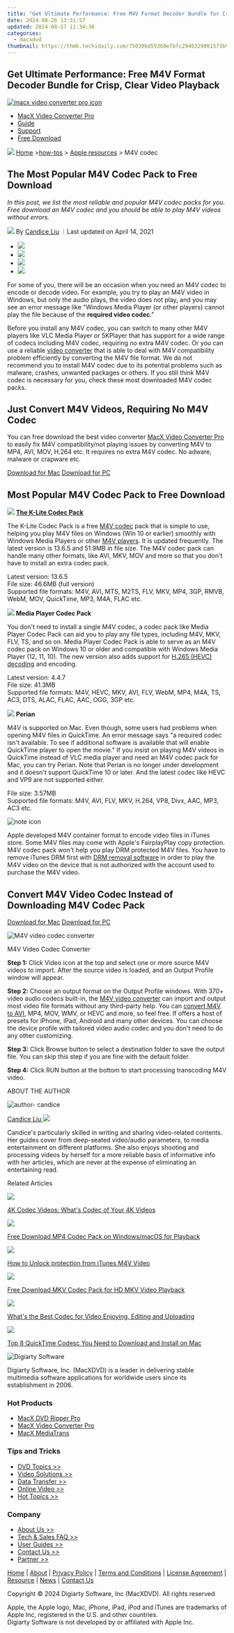 ```yaml
---
title: "Get Ultimate Performance: Free M4V Format Decoder Bundle for Crisp, Clear Video Playback"
date: 2024-08-26 13:31:57
updated: 2024-08-27 11:34:36
categories:
  - macxdvd
thumbnail: https://thmb.techidaily.com/75030bd59360efbfc2946329061573b90f37300b7251c4b711e0f5f10f28322c.jpg
---
```


## Get Ultimate Performance: Free M4V Format Decoder Bundle for Crisp, Clear Video Playback

[![macx video converter pro icon](https://www.macxdvd.com/mac-dvd-video-converter-how-to/../image-style/new-seo/icon11.png)](https://tools.techidaily.com/macxdvd/products/)

* [MacX Video Converter Pro](https://tools.techidaily.com/macxdvd/products/)
* [Guide](https://tools.techidaily.com/macxdvd/products/)
* [Support](https://tools.techidaily.com/macxdvd/products/)
* [Free Download](https://tools.techidaily.com/macxdvd/products/)



![](https://www.macxdvd.com/mac-dvd-video-converter-how-to/../image-style/new-seo/icon7.png) [Home](https://tools.techidaily.com/macxdvd/products/) \>[how-tos](https://tools.techidaily.com/macxdvd/products/) \> [Apple resources](https://tools.techidaily.com/macxdvd/products/) \> M4V codec 

## The Most Popular M4V Codec Pack to Free Download 



_In this post, we list the most reliable and popular M4V codec packs for you. Free download an M4V codec and you should be able to play M4V videos without errors._ 

![](https://www.macxdvd.com/mac-dvd-video-converter-how-to/../image-style/new-seo/icon6.png) By [Candice Liu](https://tools.techidaily.com/macxdvd/products/) ｜Last updated on April 14, 2021 

* [![](https://www.macxdvd.com/mac-dvd-video-converter-how-to/../image-style/new-seo/share-fa.jpg)](https://www.facebook.com/sharer/sharer.php?u=https://www.macxdvd.com/mac-dvd-video-converter-how-to/free-m4v-codec-pack-download.htm)
* [![](https://www.macxdvd.com/mac-dvd-video-converter-how-to/../image-style/new-seo/share-tw.jpg)](https://twitter.com/intent/tweet?url=https://www.macxdvd.com/mac-dvd-video-converter-how-to/free-m4v-codec-pack-download.htm)
* [![](https://www.macxdvd.com/mac-dvd-video-converter-how-to/../image-style/new-seo/share-email.jpg)](https://www.macxdvd.com/mac-dvd-video-converter-how-to/mailto:info@example.com?&subject=&body=https://www.macxdvd.com/mac-dvd-video-converter-how-to/free-m4v-codec-pack-download.htm)
* [![](https://www.macxdvd.com/mac-dvd-video-converter-how-to/../image-style/new-seo/share-in.jpg)](https://www.linkedin.com/shareArticle?mini=true&url=https://www.macxdvd.com/mac-dvd-video-converter-how-to/free-m4v-codec-pack-download.htm&title=&summary=https://www.macxdvd.com/mac-dvd-video-converter-how-to/free-m4v-codec-pack-download.htm&source=)

For some of you, there will be an occasion when you need an M4V codec to encode or decode video. For example, you try to play an M4V video in Windows, but only the audio plays, the video does not play, and you may see an error message like "Windows Media Player (or other players) cannot play the file because of the **required video codec**." 

Before you install any M4V codec, you can switch to many other M4V players like VLC Media Player or 5KPlayer that has support for a wide range of codecs including M4V codec, requiring no extra M4V codec. Or you can use a reliable [video converter](https://tools.techidaily.com/macxdvd/products/) that is able to deal with M4V compatibility problem efficiently by converting the M4V file format. We do not recommend you to install M4V codec due to its potential problems such as malware, crashes, unwanted packages or others. If you still think M4V codec is necessary for you, check these most downloaded M4V codec packs. 

## Just Convert M4V Videos, Requiring No M4V Codec 

You can free download the best video converter [MacX Video Converter Pro](https://tools.techidaily.com/macxdvd/products/) to easily fix M4V compatibility/not playing issues by converting M4V to MP4, AVI, MOV, H.264 etc. It requires no extra M4V codec. No adware, malware or crapware etc. 

[Download for Mac](https://tools.techidaily.com/macxdvd/products/) [Download for PC](https://tools.techidaily.com/macxdvd/products/) 

## Most Popular M4V Codec Pack to Free Download 

![](https://www.macxdvd.com/mac-dvd-video-converter-how-to/../online-video/images/article-image/tips-icon.png) **[The K-Lite Codec Pack](https://en.wikipedia.org/wiki/K-Lite%5FCodec%5FPack)**

The K-Lite Codec Pack is a free [M4V codec](https://tools.techidaily.com/macxdvd/products/) pack that is simple to use, helping you play M4V files on Windows (Win 10 or earlier) smoothly with Windows Media Players or other [M4V players](https://tools.techidaily.com/macxdvd/products/). It is updated frequently. The latest version is 13.6.5 and 51.9MB in file size. The M4V codec pack can handle many other formats, like AVI, MKV, MOV and more so that you don't have to install an extra codec pack. 

Latest version: 13.6.5  
 File size: 46.6MB (full version)  
 Supported file formats: M4V, AVI, MTS, M2TS, FLV, MKV, MP4, 3GP, RMVB, WebM, MOV, QuickTime, MP3, M4A, FLAC etc.

![](https://www.macxdvd.com/mac-dvd-video-converter-how-to/../online-video/images/article-image/tips-icon.png) **Media Player Codec Pack**

You don't need to install a single M4V codec, a codec pack like Media Player Codec Pack can aid you to play any file types, including M4V, MKV, FLV, TS, and so on. Media Player Codec Pack is able to serve as an M4V codec pack on Windows 10 or older and compatible with Windows Media Player (12, 11, 10). The new version also adds support for [H.265 (HEVC) decoding](https://tools.techidaily.com/macxdvd/products/) and encoding.

Latest version: 4.4.7  
 File size: 41.3MB   
 Supported file formats: M4V, HEVC, MKV, AVI, FLV, WebM, MP4, M4A, TS, AC3, DTS, ALAC, FLAC, AAC, OGG, 3GP etc.

![](https://www.macxdvd.com/mac-dvd-video-converter-how-to/../online-video/images/article-image/tips-icon.png) **Perian**

M4V is supported on Mac. Even though, some users had problems when opening M4V files in QuickTime. An error message says "a required codec isn't available. To see if additional software is available that will enable QuickTime player to open the movie." If you insist on playing M4V videos in QuickTime instead of VLC media player and need an M4V codec pack for Mac, you can try Perian. Note that Perian is no longer under development and it doesn't support QuickTime 10 or later. And the latest codec like HEVC and VP9 are not supported either.

File size: 3.57MB  
 Supported file formats: M4V, AVI, FLV, MKV, H.264, VP8, Divx, AAC, MP3, AC3 etc. 

![note icon](https://www.macxdvd.com/mac-dvd-video-converter-how-to/../image-style/new-seo/icon0.png)

Apple developed M4V container format to encode video files in iTunes store. Some M4V files may come with Apple's FairplayPlay copy protection. M4V codec pack won't help you play DRM protected M4V files. You have to remove iTunes DRM first with [DRM removal software](https://tools.techidaily.com/macxdvd/products/) in order to play the M4V video on the device that is not authorized with the account used to purchase the M4V video.

## Convert M4V Video Codec Instead of Downloading M4V Codec Pack

[Download for Mac](https://tools.techidaily.com/macxdvd/products/) [Download for PC](https://tools.techidaily.com/macxdvd/products/) 

![M4V video codec converter](https://www.macxdvd.com/mac-dvd-video-converter-how-to/../mac-dvd-video-converter-how-to/article-image/mvcp-avi-to-mp4.jpg) 

M4V Video Codec Converter

**Step 1:** Click Video icon at the top and select one or more source M4V videos to import. After the source video is loaded, and an Output Profile window will appear. 

**Step 2:** Choose an output format on the Output Profile windows. With 370+ video audio codecs built-in, the [M4V video converter](https://tools.techidaily.com/macxdvd/products/) can import and output most video file formats without any third-party help. You can [convert M4V to AVI](https://tools.techidaily.com/macxdvd/products/), MP4, MOV, WMV, or HEVC and more, so feel free. If offers a host of presets for iPhone, iPad, Android and many other devices. You can choose the device profile with tailored video audio codec and you don't need to do any other customizing. 

**Step 3:** Click Browse button to select a destination folder to save the output file. You can skip this step if you are fine with the default folder. 

**Step 4:** Click RUN button at the bottom to start processing transcoding M4V video. 

ABOUT THE AUTHOR

![author- candice](https://www.macxdvd.com/mac-dvd-video-converter-how-to/../image-style/new-seo/candice.png) 

[Candice Liu ![](https://www.macxdvd.com/mac-dvd-video-converter-how-to/../image-style/new-seo/share-in1.jpg)](https://www.linkedin.com/in/candice-liu-444483a3/) 

Candice's particularly skilled in writing and sharing video-related contents. Her guides cover from deep-seated video/audio parameters, to media entertainment on different platforms. She also enjoys shooting and processing videos by herself for a more reliable basis of informative info with her articles, which are never at the expense of eliminating an entertaining read.



Related Articles

![](https://www.macxdvd.com/mac-dvd-video-converter-how-to/../image-style/new-seo/pic7.jpg)

[4K Codec Videos: What's Codec of Your 4K Videos](https://tools.techidaily.com/macxdvd/products/) 

![](https://www.macxdvd.com/mac-dvd-video-converter-how-to/../image-style/new-seo/pic6.jpg)

[Free Download MP4 Codec Pack on Windows/macOS for Playback](https://tools.techidaily.com/macxdvd/products/) 

![](https://www.macxdvd.com/mac-dvd-video-converter-how-to/../image-style/new-seo/pic5.jpg)

[How to Unlock protection from iTunes M4V Video](https://tools.techidaily.com/macxdvd/products/) 

![](https://www.macxdvd.com/mac-dvd-video-converter-how-to/../image-style/new-seo/pic4.jpg)

[Free Download MKV Codec Pack for HD MKV Video Playback](https://tools.techidaily.com/macxdvd/products/) 

![](https://www.macxdvd.com/mac-dvd-video-converter-how-to/../image-style/new-seo/pic3.jpg)

[What's the Best Codec for Video Enjoying, Editing and Uploading](https://tools.techidaily.com/macxdvd/products/) 

![](https://www.macxdvd.com/mac-dvd-video-converter-how-to/../image-style/new-seo/pic2.jpg)

[Top 8 QuickTime Codesc You Need to Download and Install on Mac](https://tools.techidaily.com/macxdvd/products/) 



![Digiarty Software](https://www.macxdvd.com/mac-dvd-video-converter-how-to/../icon/logo.png) 

Digiarty Software, Inc. (MacXDVD) is a leader in delivering stable multimedia software applications for worldwide users since its establishment in 2006.

### Hot Products

* [MacX DVD Ripper Pro](https://tools.techidaily.com/macxdvd/products/)
* [MacX Video Converter Pro](https://tools.techidaily.com/macxdvd/products/)
* [MacX MediaTrans](https://tools.techidaily.com/macxdvd/products/)

### Tips and Tricks

* [DVD Topics >>](https://tools.techidaily.com/macxdvd/products/)
* [Video Solutions >>](https://tools.techidaily.com/macxdvd/products/)
* [Data Transfer >>](https://tools.techidaily.com/macxdvd/products/)
* [Online Video >>](https://tools.techidaily.com/macxdvd/products/)
* [Hot Topics >>](https://tools.techidaily.com/macxdvd/products/)

### Company

* [About Us >>](https://tools.techidaily.com/macxdvd/products/)
* [Tech & Sales FAQ >>](https://tools.techidaily.com/macxdvd/products/)
* [User Guides >>](https://tools.techidaily.com/macxdvd/products/)
* [Contact Us >>](https://tools.techidaily.com/macxdvd/products/)
* [Partner >>](https://tools.techidaily.com/macxdvd/products/)



[Home](https://tools.techidaily.com/macxdvd/products/) | [About](https://tools.techidaily.com/macxdvd/products/) | [Privacy Policy](https://tools.techidaily.com/macxdvd/products/) | [Terms and Conditions](https://tools.techidaily.com/macxdvd/products/) | [License Agreement](https://tools.techidaily.com/macxdvd/products/) | [Resource](https://tools.techidaily.com/macxdvd/products/) | [News](https://tools.techidaily.com/macxdvd/products/) | [Contact Us](https://tools.techidaily.com/macxdvd/products/)

Copyright © 2024 Digiarty Software, Inc (MacXDVD). All rights reserved

Apple, the Apple logo, Mac, iPhone, iPad, iPod and iTunes are trademarks of Apple Inc, registered in the U.S. and other countries.  
Digiarty Software is not developed by or affiliated with Apple Inc.

<ins class="adsbygoogle"
     style="display:block"
     data-ad-format="autorelaxed"
     data-ad-client="ca-pub-7571918770474297"
     data-ad-slot="1223367746"></ins>



<ins class="adsbygoogle"
     style="display:block"
     data-ad-client="ca-pub-7571918770474297"
     data-ad-slot="8358498916"
     data-ad-format="auto"
     data-full-width-responsive="true"></ins>
